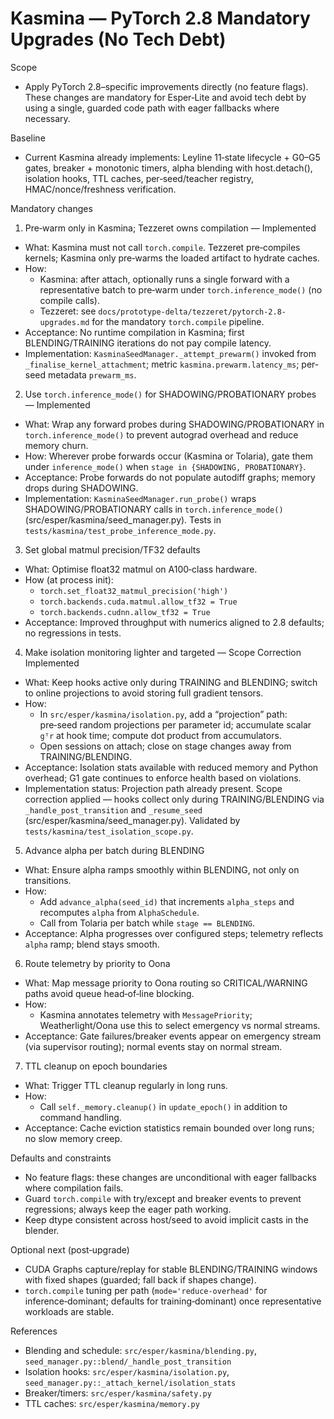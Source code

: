 # Kasmina — PyTorch 2.8 Mandatory Upgrades (No Tech Debt)

Scope
- Apply PyTorch 2.8–specific improvements directly (no feature flags). These changes are mandatory for Esper‑Lite and avoid tech debt by using a single, guarded code path with eager fallbacks where necessary.

Baseline
- Current Kasmina already implements: Leyline 11‑state lifecycle + G0–G5 gates, breaker + monotonic timers, alpha blending with host.detach(), isolation hooks, TTL caches, per‑seed/teacher registry, HMAC/nonce/freshness verification.

Mandatory changes

1) Pre‑warm only in Kasmina; Tezzeret owns compilation — Implemented
- What: Kasmina must not call `torch.compile`. Tezzeret pre‑compiles kernels; Kasmina only pre‑warms the loaded artifact to hydrate caches.
- How:
  - Kasmina: after attach, optionally runs a single forward with a representative batch to pre‑warm under `torch.inference_mode()` (no compile calls).
  - Tezzeret: see `docs/prototype-delta/tezzeret/pytorch-2.8-upgrades.md` for the mandatory `torch.compile` pipeline.
- Acceptance: No runtime compilation in Kasmina; first BLENDING/TRAINING iterations do not pay compile latency.
- Implementation: `KasminaSeedManager._attempt_prewarm()` invoked from `_finalise_kernel_attachment`; metric `kasmina.prewarm.latency_ms`; per-seed metadata `prewarm_ms`.

2) Use `torch.inference_mode()` for SHADOWING/PROBATIONARY probes — Implemented
- What: Wrap any forward probes during SHADOWING/PROBATIONARY in `torch.inference_mode()` to prevent autograd overhead and reduce memory churn.
- How: Wherever probe forwards occur (Kasmina or Tolaria), gate them under `inference_mode()` when `stage in {SHADOWING, PROBATIONARY}`.
- Acceptance: Probe forwards do not populate autodiff graphs; memory drops during SHADOWING.
- Implementation: `KasminaSeedManager.run_probe()` wraps SHADOWING/PROBATIONARY calls in `torch.inference_mode()` (src/esper/kasmina/seed_manager.py). Tests in `tests/kasmina/test_probe_inference_mode.py`.

3) Set global matmul precision/TF32 defaults
- What: Optimise float32 matmul on A100‑class hardware.
- How (at process init):
  - `torch.set_float32_matmul_precision('high')`
  - `torch.backends.cuda.matmul.allow_tf32 = True`
  - `torch.backends.cudnn.allow_tf32 = True`
- Acceptance: Improved throughput with numerics aligned to 2.8 defaults; no regressions in tests.

4) Make isolation monitoring lighter and targeted — Scope Correction Implemented
- What: Keep hooks active only during TRAINING and BLENDING; switch to online projections to avoid storing full gradient tensors.
- How:
  - In `src/esper/kasmina/isolation.py`, add a “projection” path: pre‑seed random projections per parameter id; accumulate scalar `gᵀr` at hook time; compute dot product from accumulators.
  - Open sessions on attach; close on stage changes away from TRAINING/BLENDING.
- Acceptance: Isolation stats available with reduced memory and Python overhead; G1 gate continues to enforce health based on violations.
- Implementation status: Projection path already present. Scope correction applied — hooks collect only during TRAINING/BLENDING via `_handle_post_transition` and `_resume_seed` (src/esper/kasmina/seed_manager.py). Validated by `tests/kasmina/test_isolation_scope.py`.

5) Advance alpha per batch during BLENDING
- What: Ensure alpha ramps smoothly within BLENDING, not only on transitions.
- How:
  - Add `advance_alpha(seed_id)` that increments `alpha_steps` and recomputes `alpha` from `AlphaSchedule`.
  - Call from Tolaria per batch while `stage == BLENDING`.
- Acceptance: Alpha progresses over configured steps; telemetry reflects `alpha` ramp; blend stays smooth.

6) Route telemetry by priority to Oona
- What: Map message priority to Oona routing so CRITICAL/WARNING paths avoid queue head‑of‑line blocking.
- How:
  - Kasmina annotates telemetry with `MessagePriority`; Weatherlight/Oona use this to select emergency vs normal streams.
- Acceptance: Gate failures/breaker events appear on emergency stream (via supervisor routing); normal events stay on normal stream.

7) TTL cleanup on epoch boundaries
- What: Trigger TTL cleanup regularly in long runs.
- How:
  - Call `self._memory.cleanup()` in `update_epoch()` in addition to command handling.
- Acceptance: Cache eviction statistics remain bounded over long runs; no slow memory creep.

Defaults and constraints
- No feature flags: these changes are unconditional with eager fallbacks where compilation fails.
- Guard `torch.compile` with try/except and breaker events to prevent regressions; always keep the eager path working.
- Keep dtype consistent across host/seed to avoid implicit casts in the blender.

Optional next (post‑upgrade)
- CUDA Graphs capture/replay for stable BLENDING/TRAINING windows with fixed shapes (guarded; fall back if shapes change).
- `torch.compile` tuning per path (`mode='reduce-overhead'` for inference‑dominant; defaults for training‑dominant) once representative workloads are stable.

References
- Blending and schedule: `src/esper/kasmina/blending.py`, `seed_manager.py::blend/_handle_post_transition`
- Isolation hooks: `src/esper/kasmina/isolation.py`, `seed_manager.py::_attach_kernel/isolation_stats`
- Breaker/timers: `src/esper/kasmina/safety.py`
- TTL caches: `src/esper/kasmina/memory.py`
